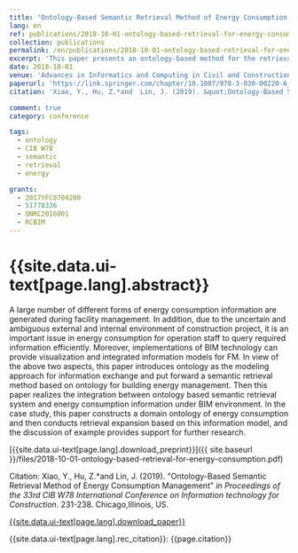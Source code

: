 ```yaml
---
title: "Ontology-Based Semantic Retrieval Method of Energy Consumption Management"
lang: en
ref: publications/2018-10-01-ontology-based-retrieval-for-energy-consumption
collection: publications
permalink: /en/publications/2018-10-01-ontology-based-retrieval-for-energy-consumption
excerpt: 'This paper presents an ontology-based method for the retrieval of energy consumption data.'
date: 2018-10-01
venue: 'Advances in Informatics and Computing in Civil and Construction Engineering'
paperurl: 'https://link.springer.com/chapter/10.1007/978-3-030-00220-6_28'
citation: 'Xiao, Y., Hu, Z.*and  Lin, J. (2019). &quot;Ontology-Based Semantic Retrieval Method of Energy Consumption Management&quot; <i>in Advances in Informatics and Computing in Civil and Construction Engineering</i>. 231-238. Springer International Publishing. Chicago,Illinois, US.'

comment: true
category: conference

tags: 
  - ontology
  - CIB W78
  - semantic
  - retrieval
  - energy

grants:
  - 2017YFC0704200
  - 51778336
  - QNRC2016001
  - RCBIM
---
```



{{site.data.ui-text[page.lang].abstract}}
====

A large number of different forms of energy consumption information are generated during facility management. In addition, due to the uncertain and ambiguous external and internal environment of construction project, it is an important issue in energy consumption for operation staff to query required information efficiently. Moreover, implementations of BIM technology can provide visualization and integrated information models for FM. In view of the above two aspects, this paper introduces ontology as the modeling approach for information exchange and put forward a semantic retrieval method based on ontology for building energy management. Then this paper realizes the integration between ontology based semantic retrieval system and energy consumption information under BIM environment. In the case study, this paper constructs a domain ontology of energy consumption and then conducts retrieval expansion based on this information model, and the discussion of example provides support for further research. 

[{{site.data.ui-text[page.lang].download_preprint}}]({{ site.baseurl }}/files/2018-10-01-ontology-based-retrieval-for-energy-consumption.pdf)

Citation: Xiao, Y., Hu, Z.*and  Lin, J. (2019). &quot;Ontology-Based Semantic Retrieval Method of Energy Consumption Management&quot; <i>in Proceedings of the 33rd CIB W78 International Conference on Information technology for Construction</i>. 231-238. Chicago,Illinois, US.

[{{site.data.ui-text[page.lang].download_paper}}](https://link.springer.com/chapter/10.1007/978-3-030-00220-6_28)

{{site.data.ui-text[page.lang].rec_citation}}: {{page.citation}}